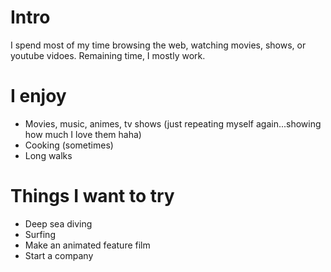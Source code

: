 
# Intro

I spend most of my time browsing the web, watching movies, shows, or youtube vidoes. Remaining time, I mostly work.


# I enjoy

- Movies, music, animes, tv shows (just repeating myself again...showing how much I love them haha)
- Cooking (sometimes)
- Long walks

# Things I want to try

- Deep sea diving
- Surfing
- Make an animated feature film
- Start a company
